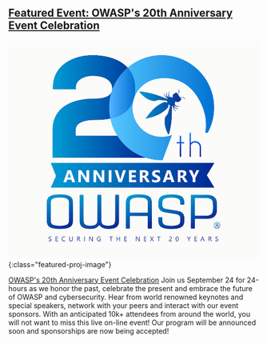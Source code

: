 
## [Featured Event: OWASP's 20th Anniversary Event Celebration](#)

![OWASP's 20th Anniversary Event Celebration](/pages/chapters/spotlight/OWASP20thAnniversary1.jpeg){:class="featured-proj-image"}

[OWASP's 20th Anniversary Event Celebration](https://20thanniversary.owasp.org/) Join us September 24 for 24-hours as we honor the past, celebrate the present and embrace the future of OWASP and cybersecurity. Hear from world renowned keynotes and special speakers, network with your peers and interact with our event sponsors. With an anticipated 10k+ attendees from around the world, you will not want to miss this live on-line event!
Our program will be announced soon and sponsorships are now being accepted!
